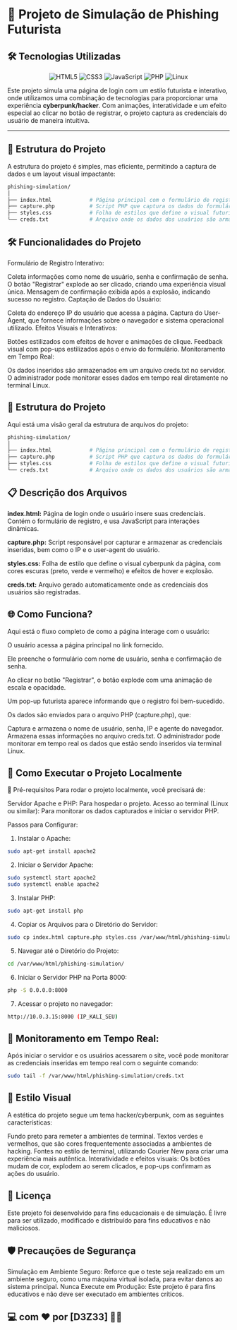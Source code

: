 # 🚀 Projeto de Simulação de Phishing Futurista

## 🛠️ Tecnologias Utilizadas

<div align="center">

  ![HTML5](https://img.shields.io/badge/HTML5-E34F26?style=for-the-badge&logo=html5&logoColor=white)
  ![CSS3](https://img.shields.io/badge/CSS3-1572B6?style=for-the-badge&logo=css3&logoColor=white)
  ![JavaScript](https://img.shields.io/badge/JavaScript-F7DF1E?style=for-the-badge&logo=javascript&logoColor=black)
  ![PHP](https://img.shields.io/badge/PHP-777BB4?style=for-the-badge&logo=php&logoColor=white)
  ![Linux](https://img.shields.io/badge/Linux-FCC624?style=for-the-badge&logo=linux&logoColor=black)

</div>

Este projeto simula uma página de login com um estilo futurista e interativo, onde utilizamos uma combinação de tecnologias para proporcionar uma experiência **cyberpunk/hacker**. Com animações, interatividade e um efeito especial ao clicar no botão de registrar, o projeto captura as credenciais do usuário de maneira intuitiva.

---

## 📂 Estrutura do Projeto

A estrutura do projeto é simples, mas eficiente, permitindo a captura de dados e um layout visual impactante:

```bash
phishing-simulation/
│
├── index.html            # Página principal com o formulário de registro e interações
├── capture.php           # Script PHP que captura os dados do formulário
├── styles.css            # Folha de estilos que define o visual futurista da página
└── creds.txt             # Arquivo onde os dados dos usuários são armazenados
````
##


## 🛠️ Funcionalidades do Projeto
Formulário de Registro Interativo:

Coleta informações como nome de usuário, senha e confirmação de senha.
O botão "Registrar" explode ao ser clicado, criando uma experiência visual única.
Mensagem de confirmação exibida após a explosão, indicando sucesso no registro.
Captação de Dados do Usuário:

Coleta do endereço IP do usuário que acessa a página.
Captura do User-Agent, que fornece informações sobre o navegador e sistema operacional utilizado.
Efeitos Visuais e Interativos:

Botões estilizados com efeitos de hover e animações de clique.
Feedback visual com pop-ups estilizados após o envio do formulário.
Monitoramento em Tempo Real:

Os dados inseridos são armazenados em um arquivo creds.txt no servidor.
O administrador pode monitorar esses dados em tempo real diretamente no terminal Linux.

## 🧱 Estrutura do Projeto
Aqui está uma visão geral da estrutura de arquivos do projeto:

```bash
phishing-simulation/
│
├── index.html            # Página principal com o formulário de registro e interações
├── capture.php           # Script PHP que captura os dados do formulário
├── styles.css            # Folha de estilos que define o visual futurista da página
└── creds.txt             # Arquivo onde os dados dos usuários são armazenados
```

## 📋 Descrição dos Arquivos

**index.html:** Página de login onde o usuário insere suas credenciais. Contém o formulário de registro, e usa JavaScript para interações dinâmicas.

**capture.php:** Script responsável por capturar e armazenar as credenciais inseridas, bem como o IP e o user-agent do usuário.

**styles.css:** Folha de estilo que define o visual cyberpunk da página, com cores escuras (preto, verde e vermelho) e efeitos de hover e explosão.

**creds.txt:** Arquivo gerado automaticamente onde as credenciais dos usuários são registradas.


## 🌐 Como Funciona?
Aqui está o fluxo completo de como a página interage com o usuário:

O usuário acessa a página principal no link fornecido.

Ele preenche o formulário com nome de usuário, senha e confirmação de senha.

Ao clicar no botão "Registrar", o botão explode com uma animação de escala e opacidade.

Um pop-up futurista aparece informando que o registro foi bem-sucedido.

Os dados são enviados para o arquivo PHP (capture.php), que:

Captura e armazena o nome de usuário, senha, IP e agente do navegador.
Armazena essas informações no arquivo creds.txt.
O administrador pode monitorar em tempo real os dados que estão sendo inseridos via terminal Linux.


## 🚀 Como Executar o Projeto Localmente

🔧 Pré-requisitos
Para rodar o projeto localmente, você precisará de:

Servidor Apache e PHP: Para hospedar o projeto.
Acesso ao terminal (Linux ou similar): Para monitorar os dados capturados e iniciar o servidor PHP.

Passos para Configurar:

1. Instalar o Apache:
```bash
sudo apt-get install apache2
```

2. Iniciar o Servidor Apache:
```bash
sudo systemctl start apache2
sudo systemctl enable apache2
```

3. Instalar PHP:
```bash
sudo apt-get install php
```

4. Copiar os Arquivos para o Diretório do Servidor:
```bash
sudo cp index.html capture.php styles.css /var/www/html/phishing-simulation/
```

5. Navegar até o Diretório do Projeto:
```bash
cd /var/www/html/phishing-simulation/
```

6. Iniciar o Servidor PHP na Porta 8000:
```bash
php -S 0.0.0.0:8000
```

7. Acessar o projeto no navegador:
```bash
http://10.0.3.15:8000 (IP_KALI_SEU)
```

## 📡 Monitoramento em Tempo Real:

Após iniciar o servidor e os usuários acessarem o site, você pode monitorar as credenciais inseridas em tempo real com o seguinte comando:
```bash
sudo tail -f /var/www/html/phishing-simulation/creds.txt
```

## 🎨 Estilo Visual
 A estética do projeto segue um tema hacker/cyberpunk, com as seguintes características:

Fundo preto para remeter a ambientes de terminal.
Textos verdes e vermelhos, que são cores frequentemente associadas a ambientes de hacking.
Fontes no estilo de terminal, utilizando Courier New para criar uma experiência mais autêntica.
Interatividade e efeitos visuais: Os botões mudam de cor, explodem ao serem clicados, e pop-ups confirmam as ações do usuário.


## 📜 Licença
Este projeto foi desenvolvido para fins educacionais e de simulação. É livre para ser utilizado, modificado e distribuído para fins educativos e não maliciosos.

## 🛡️ Precauções de Segurança

Simulação em Ambiente Seguro: Reforce que o teste seja realizado em um ambiente seguro, como uma máquina virtual isolada, para evitar danos ao sistema principal.
Nunca Execute em Produção: Este projeto é para fins educativos e não deve ser executado em ambientes críticos.

## 💻 com ❤️ por [D3Z33] 🧑‍💻

